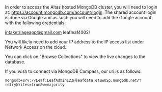 In order to access the Altas hosted MongoDB cluster, you will need to login at: https://account.mongodb.com/account/login. The shared account login is done via Google and as such you will need to add the Google account with the following credentials:

intaketriageapp@gmail.com
leafleaf4002!

You will likely need to add your IP address to the IP access list under Network Access on the cloud.

You can click on "Browse Collections" to view the live changes to the database.

If you wish to connect via MongoDB Compass, our uri is as follows:
```
mongodb+srv://Leaf:LeafAdmin123@leafdata.etuw05p.mongodb.net/?retryWrites=true&w=majority
```

